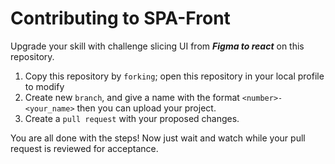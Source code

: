 # Contributing to SPA-Front
Upgrade your skill with challenge slicing UI from ***Figma to react*** on this repository. 

1. Copy this repository by ```forking```; open this repository in your local profile to modify
2. Create new ```branch```, and give a name with the format ```<number>-<your_name>``` then you can upload your project.
3. Create a ```pull request``` with your proposed changes.

You are all done with the steps! Now just wait and watch while your pull request is reviewed for acceptance.
